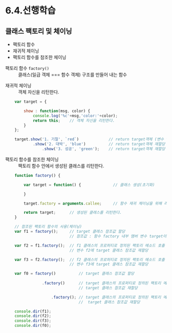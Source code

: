 # 6.4.선행학습 #
## 클래스 팩토리 및 체이닝 ##
* 팩토리 함수
* 재귀적 체이닝
* 팩토리 함수를 참조한 체이닝

<dl>
    <dt>
        팩토리 함수 <code>factory()</code>
    </dt>
    <dd>
        클래스(일급 객체 === 함수 객체) 구조를 만들어 내는 함수
    </dd>
</dl>

<dl>
    <dt>
        재귀적 체이닝
    </dt>
    <dd>
        객체 자신을 리턴한다.
    </dd>
<dl>

```js
    var target = {

        show : function(msg, color) {
            console.log('%c'+msg,'color:'+color);
            return this;    // 객체 자신을 리턴한다.
        }
    };

    target.show('1. 기절', `red`)             // return target객체 (변수 target이 가리키는 객체의 참조값)
            .show('2. 대박', 'blue')          // return target객체 재할당
                .show('3. 성공', 'green');    // return target객체 재할당
```
<dl>
    <dt>
        팩토리 함수를 참조한 체이닝
    </dt>
    <dd>
        팩토리 함수 안에서 생성된 클래스를 리턴한다.
    </dd>
</dl>

```js
    function factory() {

        var target = function() {              // 클래스 생성(초기화)

        }

        target.factory = arguments.callee;     // 함수 재귀 체이닝을 위해 리턴할 클래스에 팩토리 함수 참조

        return target;      // 생성된 클래스를 리턴한다.
    }

    // 참조된 팩토리 함수의 사용(체이닝)
    var f1 = factory();     // target 클래스 참조값 할당
                            // 참조값 : 함수 factory 내부 맴버 변수 target이 가리키는 함수 객체

    var f2 = f1.factory();  // f1 클래스의 프로퍼티로 정의된 팩토리 메소드 호출
                            // 변수 f2에 target 클래스 참조값 재할당

    var f3 = f2.factory();  // f2 클래스의 프로퍼티로 정의된 팩토리 메소드 호출
                            // 변수 f3에 target 클래스 참조값 재할당

    var f0 = factory()          // target 클래스 참조값 할당   
                
                .factory()      // target 클래스의 프로퍼티로 정의된 팩토리 메소드 호출 
                                // target 클래스 참조값 재할당

                    .factory(); // target 클래스의 프로퍼티로 정의된 팩토리 메소드 호출 
                                //  target 클래스 참조값 재할당

    console.dir(f1);
    console.dir(f2);
    console.dir(f3);
    console.dir(f0);
```